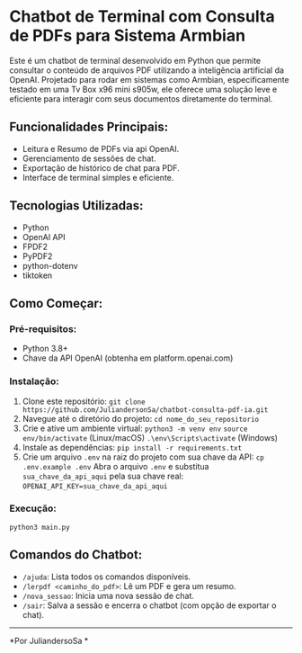 # Chatbot de Terminal com Consulta de PDFs para Sistema Armbian

Este é um chatbot de terminal desenvolvido em Python que permite consultar o conteúdo de arquivos PDF utilizando a inteligência artificial da OpenAI. Projetado para rodar em sistemas como Armbian, especificamente testado em uma Tv Box x96 mini s905w, ele oferece uma solução leve e eficiente para interagir com seus documentos diretamente do terminal.

## Funcionalidades Principais:
- Leitura e Resumo de PDFs via api OpenAI.
- Gerenciamento de sessões de chat.
- Exportação de histórico de chat para PDF.
- Interface de terminal simples e eficiente.

## Tecnologias Utilizadas:
- Python
- OpenAI API
- FPDF2
- PyPDF2
- python-dotenv
- tiktoken

## Como Começar:

### Pré-requisitos:
- Python 3.8+
- Chave da API OpenAI (obtenha em platform.openai.com)

### Instalação:
1. Clone este repositório:
   `git clone https://github.com/JuliandersonSa/chatbot-consulta-pdf-ia.git`
2. Navegue até o diretório do projeto:
   `cd nome_do_seu_repositorio`
3. Crie e ative um ambiente virtual:
   `python3 -m venv env`
   `source env/bin/activate` (Linux/macOS)
   `.\env\Scripts\activate` (Windows)
4. Instale as dependências:
   `pip install -r requirements.txt`
5. Crie um arquivo `.env` na raiz do projeto com sua chave da API:
   `cp .env.example .env`
   Abra o arquivo `.env` e substitua `sua_chave_da_api_aqui` pela sua chave real:
   `OPENAI_API_KEY=sua_chave_da_api_aqui`

### Execução:
`python3 main.py`

## Comandos do Chatbot:
- `/ajuda`: Lista todos os comandos disponíveis.
- `/lerpdf <caminho_do_pdf>`: Lê um PDF e gera um resumo.
- `/nova_sessao`: Inicia uma nova sessão de chat.
- `/sair`: Salva a sessão e encerra o chatbot (com opção de exportar o chat).

---
*Por JuliandersoSa *
